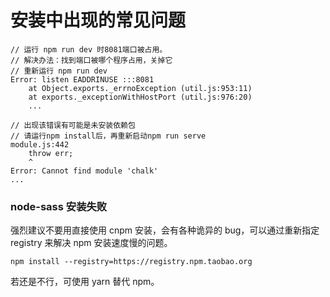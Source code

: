# 安装中出现的常见问题
```
// 运行 npm run dev 时8081端口被占用。
// 解决办法：找到端口被哪个程序占用，关掉它
// 重新运行 npm run dev
Error: listen EADDRINUSE :::8081
    at Object.exports._errnoException (util.js:953:11)
    at exports._exceptionWithHostPort (util.js:976:20)
    ...
```

```
// 出现该错误有可能是未安装依赖包
// 请运行npm install后，再重新启动npm run serve
module.js:442
    throw err;
    ^
Error: Cannot find module 'chalk'
...
```

### node-sass 安装失败
强烈建议不要用直接使用 cnpm 安装，会有各种诡异的 bug，可以通过重新指定 registry 来解决 npm 安装速度慢的问题。

```
npm install --registry=https://registry.npm.taobao.org
```

若还是不行，可使用 yarn 替代 npm。
